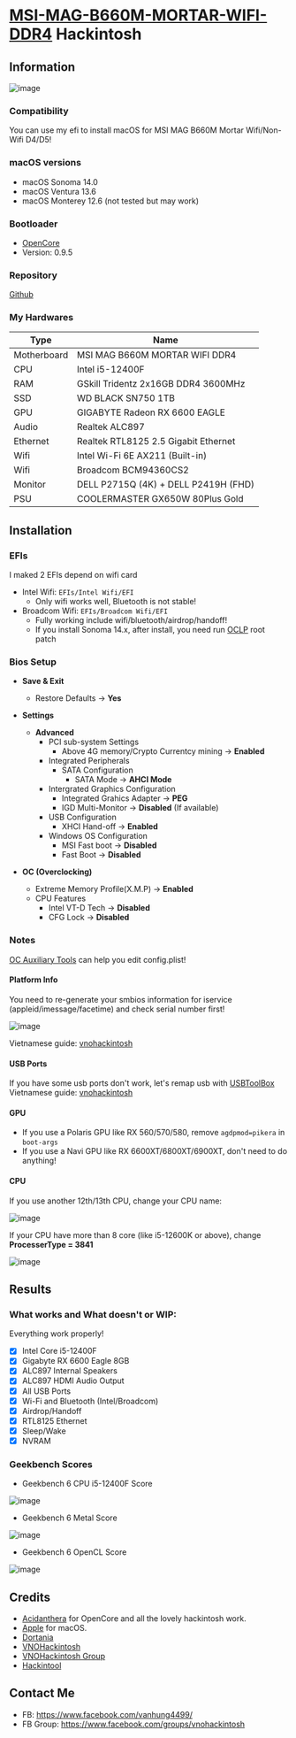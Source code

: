 # [MSI-MAG-B660M-MORTAR-WIFI-DDR4](https://www.msi.com/Motherboard/MAG-B660M-MORTAR-WIFI-DDR4) Hackintosh

## Information

![image](./Images/Sonoma-Screen.png)


### Compatibility

You can use my efi to install macOS for MSI MAG B660M Mortar Wifi/Non-Wifi D4/D5!

### macOS versions

- macOS Sonoma 14.0
- macOS Ventura 13.6
- macOS Monterey 12.6 (not tested but may work)

### Bootloader

- [OpenCore](https://github.com/acidanthera/OpenCorePkg)
- Version: 0.9.5

### Repository

[Github](https://github.com/hackintosh-efi/MAG-B660M-MORTAR-WIFI-DDR4-OpenCore)


### My Hardwares

| Type        | Name                                 |
| ----------- | ------------------------------------ |
| Motherboard | MSI MAG B660M MORTAR WIFI DDR4       |
| CPU         | Intel i5-12400F                      |
| RAM         | GSkill Tridentz 2x16GB DDR4 3600MHz  |
| SSD         | WD BLACK SN750 1TB                   |
| GPU         | GIGABYTE Radeon RX 6600 EAGLE        |
| Audio       | Realtek ALC897                       |
| Ethernet    | Realtek RTL8125 2.5 Gigabit Ethernet |
| Wifi        | Intel Wi-Fi 6E AX211 (Built-in)      |
| Wifi        | Broadcom BCM94360CS2                 |
| Monitor     | DELL P2715Q (4K) + DELL P2419H (FHD) |
| PSU         | COOLERMASTER GX650W 80Plus Gold      |

## Installation

### EFIs

I maked 2 EFIs depend on wifi card

- Intel Wifi: `EFIs/Intel Wifi/EFI`
  - Only wifi works well, Bluetooth is not stable!
- Broadcom Wifi: `EFIs/Broadcom Wifi/EFI`
  - Fully working include wifi/bluetooth/airdrop/handoff!
  - If you install Sonoma 14.x, after install, you need run [OCLP](https://github.com/dortania/OpenCore-Legacy-Patcher) root patch


### Bios Setup

- **Save & Exit**
  - Restore Defaults → **Yes**

- **Settings**
  - **Advanced**
    - PCI sub-system Settings
      - Above 4G memory/Crypto Currentcy mining → **Enabled**
    - Integrated Peripherals
      - SATA Configuration
        - SATA Mode → **AHCI Mode**
    - Intergrated Graphics Configuration
      - Integrated Grahics Adapter → **PEG** 
      - IGD Multi-Monitor → **Disabled** (If available)
    - USB Configuration
      - XHCI Hand-off → **Enabled**
    - Windows OS Configuration
      - MSI Fast boot → **Disabled**
      - Fast Boot → **Disabled**

- **OC (Overclocking)**
  - Extreme Memory Profile(X.M.P) → **Enabled**
  - CPU Features
    - Intel VT-D Tech → **Disabled**
    - CFG Lock → **Disabled**

### Notes

[OC Auxiliary Tools](https://github.com/ic005k/OCAuxiliaryTools) can help you edit config.plist!

#### Platform Info

You need to re-generate your smbios information for iservice (appleid/imessage/facetime) and check serial number first!

![image](./Images/smbios.png)

Vietnamese guide: [vnohackintosh](https://vnohackintosh.com/docs/post-install/fixing-iservices#ki%E1%BB%83m-tra-serial-number)


#### USB Ports

If you have some usb ports don't work, let's remap usb with [USBToolBox](https://github.com/USBToolBox/tool)
Vietnamese guide: [vnohackintosh](https://vnohackintosh.com/docs/post-install/usb-mapping)

#### GPU

- If you use a Polaris GPU like RX 560/570/580, remove `agdpmod=pikera` in `boot-args`
- If you use a Navi GPU like RX 6600XT/6800XT/6900XT, don't need to do anything!

#### CPU

If you use another 12th/13th CPU, change your CPU name:

![image](./Images/CPU-Name.png)

If your CPU have more than 8 core (like i5-12600K or above), change **ProcesserType = 3841**

![image](./Images/CPU-Type.png)


## Results

### What works and What doesn't or WIP:

Everything work properly!

- [x] Intel Core i5-12400F
- [x] Gigabyte RX 6600 Eagle 8GB
- [x] ALC897 Internal Speakers
- [x] ALC897 HDMI Audio Output
- [x] All USB Ports 
- [x] Wi-Fi and Bluetooth (Intel/Broadcom)
- [x] Airdrop/Handoff
- [x] RTL8125 Ethernet
- [x] Sleep/Wake
- [x] NVRAM

### Geekbench Scores

- Geekbench 6 CPU i5-12400F Score

![image](./Images/Geekbench6-CPU.png)

- Geekbench 6 Metal Score

![image](./Images/Geekbench6-Metal.png)

- Geekbench 6 OpenCL Score

![image](./Images/Geekbench6-OpenCL.png)

## Credits

- [Acidanthera](https://github.com/acidanthera) for OpenCore and all the lovely hackintosh work.
- [Apple](https://apple.com) for macOS.
- [Dortania](https://github.com/dortania)
- [VNOHackintosh](https://vnohackintosh.com)
- [VNOHackintosh Group](https://www.facebook.com/groups/vnohackintosh)
- [Hackintool](https://github.com/headkaze/Hackintool)

## Contact Me

- FB: https://www.facebook.com/vanhung4499/
- FB Group: https://www.facebook.com/groups/vnohackintosh
